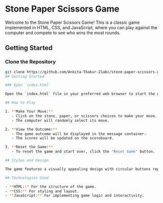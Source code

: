 # Stone Paper Scissors Game

Welcome to the Stone Paper Scissors Game! This is a classic game implemented in HTML, CSS, and JavaScript, where you can play against the computer and compete to see who wins the most rounds.

## Getting Started

### Clone the Repository

```bash
git clone https://github.com/Ankita-Thakur-21abc/stone-paper-scissors-game.git
## Getting Started

### Open `index.html`

Open the `index.html` file in your preferred web browser to start the game.

## How to Play

1. **Make Your Move:**
   - Click on the stone, paper, or scissors choices to make your move.
   - The computer will randomly select its move.

2. **View the Outcome:**
   - The game outcome will be displayed in the message container.
   - The scores will be updated on the scoreboard.

3. **Reset the Game:**
   - To reset the game and start over, click the "Reset Game" button.

## Styles and Design

The game features a visually appealing design with circular buttons representing stone, paper, and scissors choices. The scoreboard provides real-time updates on the scores, and the message container displays the outcome of each round.

## Technologies Used

- **HTML:** For the structure of the game.
- **CSS:** For styling and layout.
- **JavaScript:** For implementing game logic and interactivity.

